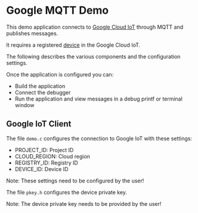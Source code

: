 Google MQTT Demo
================

This demo application connects to 
[Google Cloud IoT](https://cloud.google.com/solutions/iot/) 
through MQTT and publishes messages.

It requires a registered [device](https://www2.keil.com/iot/google) in the Google Cloud IoT.

The following describes the various components and the configuration settings.

Once the application is configured you can:
 - Build the application
 - Connect the debugger
 - Run the application and view messages in a debug printf or terminal window


Google IoT Client
-----------------
The file `demo.c` configures the connection to Google IoT with these settings:
 - PROJECT_ID:   Project ID
 - CLOUD_REGION: Cloud region
 - REGISTRY_ID:  Registry ID
 - DEVICE_ID:    Device ID

Note: These settings need to be configured by the user!

The file `pkey.h` configures the device private key.

Note: The device private key needs to be provided by the user!
